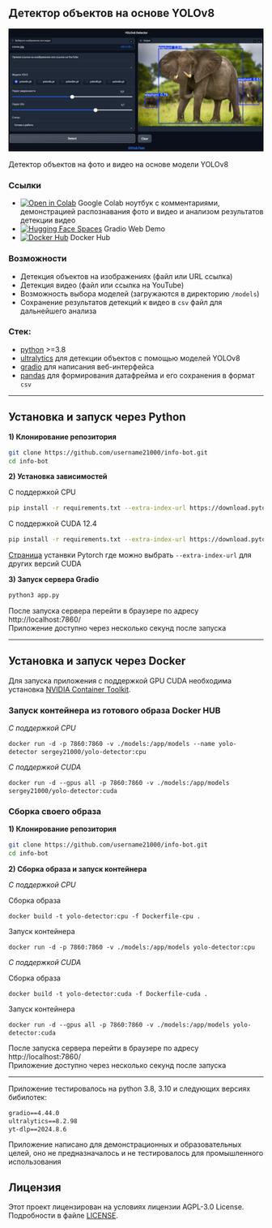
## Детектор объектов на основе YOLOv8


<div align="center">

![App interface](./screenshots/yolo_detector_main_screen.png)

</div>

Детектор объектов на фото и видео на основе модели YOLOv8


### Ссылки
- [![Open in Colab](https://img.shields.io/static/v1?message=Open%20in%20Colab&logo=googlecolab&labelColor=5c5c5c&color=0f80c1&label=%20)](https://colab.research.google.com/github/sergey21000/yolo-detector/blob/main/YOLO_Gradio_App_Docker.ipynb) Google Colab ноутбук с комментариями, демонстрацией распознавания фото и видео и анализом результатов детекции видео 
- [![Hugging Face Spaces](https://img.shields.io/badge/%F0%9F%A4%97%20Hugging%20Face-Spaces-yellow)](https://huggingface.co/spaces/sergey21000/yolo-detector) Gradio Web Demo
- [![Docker Hub](https://img.shields.io/badge/Docker-Hub-blue?logo=docker)](https://hub.docker.com/r/sergey21000/yolo-detector) Docker Hub 


### Возможности
- Детекция объектов на изображениях (файл или URL ссылка)
- Детекция видео (файл или ссылка на YouTube)
- Возможность выбора моделей (загружаются в директорию `/models`)  
- Сохранение результатов детекций к видео в `csv` файл для дальнейшего анализа


### Стек:
- [python](https://www.python.org/) >=3.8
- [ultralytics](https://github.com/ultralytics/ultralytics) для детекции объектов с помощью моделей YOLOv8
- [gradio](https://github.com/gradio-app/gradio) для написания веб-интерфейса
- [pandas](https://github.com/pandas-dev/pandas) для формирования датафрейма и его сохранения в формат `csv`


---
## **Установка и запуск через Python**

**1) Клонирование репозитория**  

```bash
git clone https://github.com/username21000/info-bot.git
cd info-bot
```

**2) Установка зависимостей**  

С поддержкой CPU
```bash
pip install -r requirements.txt --extra-index-url https://download.pytorch.org/whl/cpu
```

С поддержкой CUDA 12.4
```bash
pip install -r requirements.txt --extra-index-url https://download.pytorch.org/whl/cu124
```
[Страница](https://pytorch.org/get-started/locally/#start-locally) устанвки Pytorch где можно выбрать `--extra-index-url` для других версий CUDA

**3) Запуск сервера Gradio**  
```bash
python3 app.py
```
После запуска сервера перейти в браузере по адресу http://localhost:7860/  
Приложение доступно через несколько секунд после запуска


---
## **Установка и запуск через Docker**

Для запуска приложения с поддержкой GPU CUDA необходима установка [NVIDIA Container Toolkit](https://docs.nvidia.com/datacenter/cloud-native/container-toolkit/latest/install-guide.html#installation).


### Запуск контейнера из готового образа Docker HUB

*С поддержкой CPU*
```
docker run -d -p 7860:7860 -v ./models:/app/models --name yolo-detector sergey21000/yolo-detector:cpu
```

*С поддержкой CUDA*
```
docker run -d --gpus all -p 7860:7860 -v ./models:/app/models sergey21000/yolo-detector:cuda
```


### Сборка своего образа

**1) Клонирование репозитория**  
```bash
git clone https://github.com/username21000/info-bot.git
cd info-bot
```

**2) Сборка образа и запуск контейнера**

*С поддержкой CPU*

Сборка образа
```
docker build -t yolo-detector:cpu -f Dockerfile-cpu .
```

Запуск контейнера
```
docker run -d -p 7860:7860 -v ./models:/app/models yolo-detector:cpu
```

*С поддержкой CUDA*

Сборка образа
```
docker build -t yolo-detector:cuda -f Dockerfile-cuda .
```

Запуск контейнера
```
docker run -d --gpus all -p 7860:7860 -v ./models:/app/models yolo-detector:cuda
```

После запуска сервера перейти в браузере по адресу http://localhost:7860/  
Приложение доступно через несколько секунд после запуска

---

Приложение тестировалось на python 3.8, 3.10 и следующих версиях бибилотек:  
```
gradio==4.44.0
ultralytics==8.2.98
yt-dlp==2024.8.6
```

Приложение написано для демонстрационных и образовательных целей, оно не предназначалось и не тестировалось для промышленного использования

## Лицензия

Этот проект лицензирован на условиях лицензии AGPL-3.0 License. Подробности в файле [LICENSE](./LICENSE).


